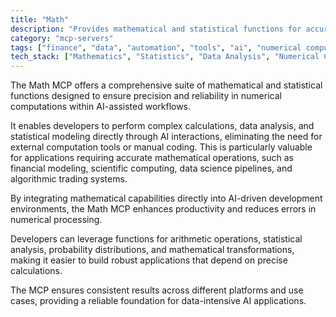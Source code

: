 ```yaml
---
title: "Math"
description: "Provides mathematical and statistical functions for accurate numerical computations in AI applications."
category: "mcp-servers"
tags: ["finance", "data", "automation", "tools", "ai", "numerical computing", "statistical modeling", "data science"]
tech_stack: ["Mathematics", "Statistics", "Data Analysis", "Numerical Computing", "AI"]
---
```


The Math MCP offers a comprehensive suite of mathematical and statistical functions designed to ensure precision and reliability in numerical computations within AI-assisted workflows. 

It enables developers to perform complex calculations, data analysis, and statistical modeling directly through AI interactions, eliminating the need for external computation tools or manual coding. This is particularly valuable for applications requiring accurate mathematical operations, such as financial modeling, scientific computing, data science pipelines, and algorithmic trading systems.

By integrating mathematical capabilities directly into AI-driven development environments, the Math MCP enhances productivity and reduces errors in numerical processing. 

Developers can leverage functions for arithmetic operations, statistical analysis, probability distributions, and mathematical transformations, making it easier to build robust applications that depend on precise calculations. 

The MCP ensures consistent results across different platforms and use cases, providing a reliable foundation for data-intensive AI applications.